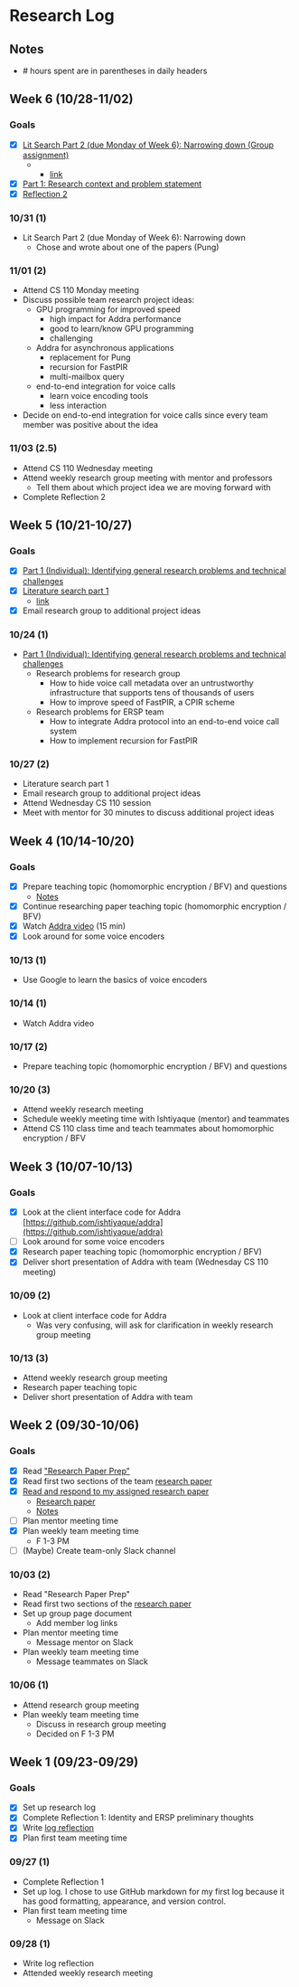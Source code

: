 # Research Log

## Notes
- \# hours spent are in parentheses in daily headers

## Week 6 (10/28-11/02)

### Goals
- [X] [Lit Search Part 2 (due Monday of Week 6): Narrowing down (Group assignment)](https://ersp.cs.ucsb.edu/cs190n/assignment-literature-search#:~:text=Lit%20Search%20Part%202%20(due%20Monday%20of%20Week%206)%3A%20Narrowing%20down%20(Group%20assignment))
    - - [link](https://docs.google.com/document/d/17aSD51Y-_eXkkHOTgMwNBWvz1hmFJgX7GAKLw4llidg/edit?usp=sharing)
- [X] [Part 1: Research context and problem statement](https://ersp.cs.ucsb.edu/cs190n/assignment-project-proposal-draft#:~:text=Part%201%3A%20Research%20context%20and%20problem%20statement)
- [X] [Reflection 2](https://ersp.cs.ucsb.edu/cs110-research-methods-computer-science#:~:text=Complete-,Reflection%202,-Proposal%2C%20part%201)

### 10/31 (1)
- Lit Search Part 2 (due Monday of Week 6): Narrowing down
    - Chose and wrote about one of the papers (Pung)

### 11/01 (2)
- Attend CS 110 Monday meeting
- Discuss possible team research project ideas:
    - GPU programming for improved speed
        - high impact for Addra performance
        - good to learn/know GPU programming
        - challenging
    - Addra for asynchronous applications
        - replacement for Pung
        - recursion for FastPIR
        - multi-mailbox query
    - end-to-end integration for voice calls
        - learn voice encoding tools
        - less interaction
- Decide on end-to-end integration for voice calls since every team member was positive about the idea

### 11/03 (2.5)
- Attend CS 110 Wednesday meeting
- Attend weekly research group meeting with mentor and professors
    - Tell them about which project idea we are moving forward with
- Complete Reflection 2

## Week 5 (10/21-10/27)

### Goals
- [X] [Part 1 (Individual): Identifying general research problems and technical challenges](https://ersp.cs.ucsb.edu/cs190n/assignment-identifying-your-groups-research-problem-and-initial-proposed-approach#:~:text=Part%201%20(Individual)%3A%20Identifying%20general%20research%20problems%20and%20technical%20challenges)
- [X] [Literature search part 1](https://ersp.cs.ucsb.edu/cs190n/assignment-literature-search#:~:text=Lit%20Search%20Part%201%20(due%20Wednesday%20of%20Week%205)%3A%20The%20lay%20of%20the%20land)
    - [link](https://docs.google.com/document/d/17aSD51Y-_eXkkHOTgMwNBWvz1hmFJgX7GAKLw4llidg/edit?usp=sharing)
- [X] Email research group to additional project ideas

### 10/24 (1)
- [Part 1 (Individual): Identifying general research problems and technical challenges](https://ersp.cs.ucsb.edu/cs190n/assignment-identifying-your-groups-research-problem-and-initial-proposed-approach#:~:text=Part%201%20(Individual)%3A%20Identifying%20general%20research%20problems%20and%20technical%20challenges)
    - Research problems for research group
        - How to hide voice call metadata over an untrustworthy infrastructure that supports tens of thousands of users
        - How to improve speed of FastPIR, a CPIR scheme
    - Research problems for ERSP team
        - How to integrate Addra protocol into an end-to-end voice call system
        - How to implement recursion for FastPIR

### 10/27 (2)
- Literature search part 1
- Email research group to additional project ideas
- Attend Wednesday CS 110 session
- Meet with mentor for 30 minutes to discuss additional project ideas

## Week 4 (10/14-10/20)

### Goals
- [X] Prepare teaching topic (homomorphic encryption / BFV) and questions
    - [Notes](https://nicomwong.notion.site/research-assigned-topic-homomorphic-encryption-BFV-fce508704df849578fbeac92c66ba913)
- [X] Continue researching paper teaching topic (homomorphic encryption / BFV)
- [X] Watch [Addra video](https://www.youtube.com/watch?v=RAlPCWZnVJA) (15 min)
- [X] Look around for some voice encoders

### 10/13 (1)
- Use Google to learn the basics of voice encoders

### 10/14 (1)
- Watch Addra video

### 10/17 (2)
- Prepare teaching topic (homomorphic encryption / BFV) and questions

### 10/20 (3)
- Attend weekly research meeting
- Schedule weekly meeting time with Ishtiyaque (mentor) and teammates
- Attend CS 110 class time and teach teammates about homomorphic encryption / BFV

## Week 3 (10/07-10/13)

### Goals
- [X]  Look at the client interface code for Addra [https://github.com/ishtiyaque/addra](https://github.com/ishtiyaque/addra)
- [ ]  Look around for some voice encoders
- [X]  Research paper teaching topic (homomorphic encryption / BFV)
- [X]  Deliver short presentation of Addra with team (Wednesday CS 110 meeting)

### 10/09 (2)
- Look at client interface code for Addra
    - Was very confusing, will ask for clarification in weekly research group meeting

### 10/13 (3)
- Attend weekly research group meeting
- Research paper teaching topic
- Deliver short presentation of Addra with team

## Week 2 (09/30-10/06)

### Goals
- [X] Read ["Research Paper Prep"](https://ersp.cs.ucsb.edu/cs190n/assignment-research-paper-prep)
- [X] Read first two sections of the team [research paper](https://www.usenix.org/system/files/osdi21-ahmad.pdf)
- [X] [Read and respond to my assigned research paper](https://ersp.cs.ucsb.edu/cs190n/assignment-reading-research-paper)
    - [Research paper](https://www.usenix.org/system/files/osdi21-ahmad.pdf)
    - [Notes](https://docs.google.com/document/d/1CIUsXgm_xan66bqSIEDlNEb3bCUmWpryhulQIobfhDM/edit?usp=sharing)
- [ ] Plan mentor meeting time
- [X] Plan weekly team meeting time
    - F 1-3 PM
- [ ] (Maybe) Create team-only Slack channel

### 10/03 (2)
- Read "Research Paper Prep"
- Read first two sections of the [research paper](https://www.usenix.org/system/files/osdi21-ahmad.pdf)
- Set up group page document
  - Add member log links
- Plan mentor meeting time
  - Message mentor on Slack
- Plan weekly team meeting time
  - Message teammates on Slack

### 10/06 (1)
- Attend research group meeting
- Plan weekly team meeting time
    - Discuss in research group meeting
    - Decided on F 1-3 PM


## Week 1 (09/23-09/29)

### Goals
- [X] Set up research log
- [X] Complete Reflection 1: Identity and ERSP preliminary thoughts
- [X] Write [log reflection](https://docs.google.com/document/d/1tth25z1mP1-FY_61-xe6FEbStgGxtg8T71m375zLqW8/edit?usp=sharing)
- [X] Plan first team meeting time

### 09/27 (1)
- Complete Reflection 1
- Set up log. I chose to use GitHub markdown for my first log because it has good formatting, appearance, and version control.
- Plan first team meeting time
  - Message on Slack

### 09/28 (1)
- Write log reflection
- Attended weekly research meeting
